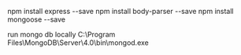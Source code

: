 npm install express --save
npm install body-parser --save
npm install mongoose --save

run mongo db locally
C:\Program Files\MongoDB\Server\4.0\bin\mongod.exe
